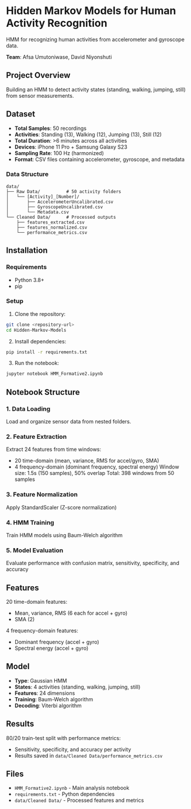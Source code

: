 # Hidden Markov Models for Human Activity Recognition

HMM for recognizing human activities from accelerometer and gyroscope data.

**Team**: Afsa Umutoniwase, David Niyonshuti

## Project Overview

Building an HMM to detect activity states (standing, walking, jumping, still) from sensor measurements.

## Dataset

- **Total Samples**: 50 recordings
- **Activities**: Standing (13), Walking (12), Jumping (13), Still (12)
- **Total Duration**: >6 minutes across all activities
- **Devices**: iPhone 11 Pro + Samsung Galaxy S23
- **Sampling Rate**: 100 Hz (harmonized)
- **Format**: CSV files containing accelerometer, gyroscope, and metadata

### Data Structure
```
data/
├── Raw Data/          # 50 activity folders
│   └── [Activity]_[Number]/
│       ├── AccelerometerUncalibrated.csv
│       ├── GyroscopeUncalibrated.csv
│       └── Metadata.csv
└── Cleaned Data/      # Processed outputs
    ├── features_extracted.csv
    ├── features_normalized.csv
    └── performance_metrics.csv
```

## Installation

### Requirements
- Python 3.8+
- pip

### Setup

1. Clone the repository:
```bash
git clone <repository-url>
cd Hidden-Markov-Models
```

2. Install dependencies:
```bash
pip install -r requirements.txt
```

3. Run the notebook:
```bash
jupyter notebook HMM_Formative2.ipynb
```

## Notebook Structure

### 1. Data Loading
Load and organize sensor data from nested folders.

### 2. Feature Extraction
Extract 24 features from time windows:
- 20 time-domain (mean, variance, RMS for accel/gyro, SMA)
- 4 frequency-domain (dominant frequency, spectral energy)
Window size: 1.5s (150 samples), 50% overlap
Total: 398 windows from 50 samples

### 3. Feature Normalization
Apply StandardScaler (Z-score normalization)

### 4. HMM Training
Train HMM models using Baum-Welch algorithm

### 5. Model Evaluation
Evaluate performance with confusion matrix, sensitivity, specificity, and accuracy

## Features

20 time-domain features:
- Mean, variance, RMS (6 each for accel + gyro)
- SMA (2)

4 frequency-domain features:
- Dominant frequency (accel + gyro)
- Spectral energy (accel + gyro)

## Model

- **Type**: Gaussian HMM
- **States**: 4 activities (standing, walking, jumping, still)
- **Features**: 24 dimensions
- **Training**: Baum-Welch algorithm
- **Decoding**: Viterbi algorithm

## Results

80/20 train-test split with performance metrics:
- Sensitivity, specificity, and accuracy per activity
- Results saved in `data/Cleaned Data/performance_metrics.csv`

## Files

- `HMM_Formative2.ipynb` - Main analysis notebook
- `requirements.txt` - Python dependencies
- `data/Cleaned Data/` - Processed features and metrics
